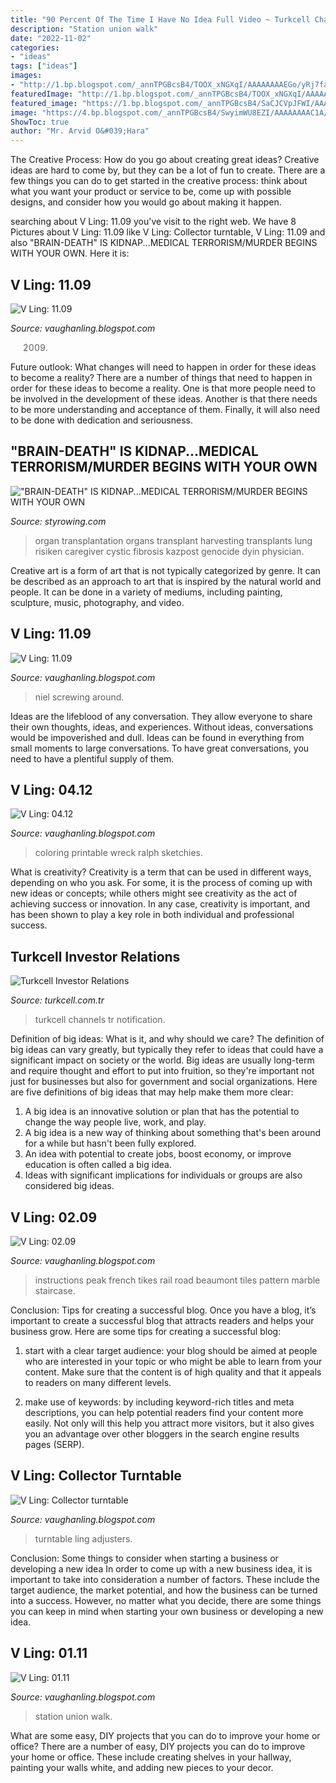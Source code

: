 ```yaml
---
title: "90 Percent Of The Time I Have No Idea Full Video ~ Turkcell Channels Tr Notification"
description: "Station union walk"
date: "2022-11-02"
categories:
- "ideas"
tags: ["ideas"]
images:
- "http://1.bp.blogspot.com/_annTPGBcsB4/TOOX_xNGXqI/AAAAAAAAEGo/yRj7faU5T9k/w1200-h630-p-k-no-nu/collector+studio+teste+comp.jpg"
featuredImage: "http://1.bp.blogspot.com/_annTPGBcsB4/TOOX_xNGXqI/AAAAAAAAEGo/yRj7faU5T9k/w1200-h630-p-k-no-nu/collector+studio+teste+comp.jpg"
featured_image: "https://1.bp.blogspot.com/_annTPGBcsB4/SaCJCVpJFWI/AAAAAAAABi8/45AMzNKQurw/s400/DSC_0028.jpg"
image: "https://4.bp.blogspot.com/_annTPGBcsB4/SwyimWU8EZI/AAAAAAAAC1A/6fjqodVZhIk/s400/PICT0182.jpg"
ShowToc: true
author: "Mr. Arvid O&#039;Hara"
---
```



The Creative Process: How do you go about creating great ideas?
Creative ideas are hard to come by, but they can be a lot of fun to create. There are a few things you can do to get started in the creative process: think about what you want your product or service to be, come up with possible designs, and consider how you would go about making it happen.

	

		
searching about V Ling: 11.09 you've visit to the right web. We have 8 Pictures about V Ling: 11.09 like V Ling: Collector turntable, V Ling: 11.09 and also &quot;BRAIN-DEATH&quot; IS KIDNAP...MEDICAL TERRORISM/MURDER BEGINS WITH YOUR OWN. Here it is:
		
    
## V Ling: 11.09

<img loading=lazy src="https://2.bp.blogspot.com/_annTPGBcsB4/SwyimOJDjcI/AAAAAAAAC04/TyUG3k-Ovpg/s1600/PICT0187.jpg" onerror="this.onerror=null;this.src='https://tse1.mm.bing.net/th?id=OIP.6CUUaLKsDkpl2I7MnR1HogHaFj&amp;pid=15.1';" alt="V Ling: 11.09">

_Source: vaughanling.blogspot.com_

>2009. 

	

Future outlook: What changes will need to happen in order for these ideas to become a reality?
There are a number of things that need to happen in order for these ideas to become a reality. One is that more people need to be involved in the development of these ideas. Another is that there needs to be more understanding and acceptance of them. Finally, it will also need to be done with dedication and seriousness.

    
## &quot;BRAIN-DEATH&quot; IS KIDNAP...MEDICAL TERRORISM/MURDER BEGINS WITH YOUR OWN

<img loading=lazy src="http://www.styrowing.com/images/humanorgan.jpg" onerror="this.onerror=null;this.src='https://tse3.mm.bing.net/th?id=OIP.7DVviFie2fdFajyGAfpfKQHaEK&amp;pid=15.1';" alt="&quot;BRAIN-DEATH&quot; IS KIDNAP...MEDICAL TERRORISM/MURDER BEGINS WITH YOUR OWN">

_Source: styrowing.com_

>organ transplantation organs transplant harvesting transplants lung risiken caregiver cystic fibrosis kazpost genocide dyin physician. 

	

Creative art is a form of art that is not typically categorized by genre. It can be described as an approach to art that is inspired by the natural world and people. It can be done in a variety of mediums, including painting, sculpture, music, photography, and video.

    
## V Ling: 11.09

<img loading=lazy src="https://4.bp.blogspot.com/_annTPGBcsB4/SwyimWU8EZI/AAAAAAAAC1A/6fjqodVZhIk/s400/PICT0182.jpg" onerror="this.onerror=null;this.src='https://tse4.mm.bing.net/th?id=OIP.BIc7fn4ZyWBhf1YUi49pBgAAAA&amp;pid=15.1';" alt="V Ling: 11.09">

_Source: vaughanling.blogspot.com_

>niel screwing around. 

	

Ideas are the lifeblood of any conversation. They allow everyone to share their own thoughts, ideas, and experiences. Without ideas, conversations would be impoverished and dull. Ideas can be found in everything from small moments to large conversations. To have great conversations, you need to have a plentiful supply of them.

    
## V Ling: 04.12

<img loading=lazy src="https://2.bp.blogspot.com/-_51qAiz3QXM/T45gz6gRpVI/AAAAAAAAE9U/VvRKh3UJU_0/s1600/strand.jpg" onerror="this.onerror=null;this.src='https://tse3.mm.bing.net/th?id=OIP.kIg1g0z-PXpWBqyG2SW3-QHaFW&amp;pid=15.1';" alt="V Ling: 04.12">

_Source: vaughanling.blogspot.com_

>coloring printable wreck ralph sketchies. 

	

What is creativity?
Creativity is a term that can be used in different ways, depending on who you ask. For some, it is the process of coming up with new ideas or concepts; while others might see creativity as the act of achieving success or innovation. In any case, creativity is important, and has been shown to play a key role in both individual and professional success.

    
## Turkcell Investor Relations

<img loading=lazy src="https://s.turkcell.com.tr/SiteAssets/Hakkimizda/render/genel/iletisim.png" onerror="this.onerror=null;this.src='https://tse1.mm.bing.net/th?id=OIP.AEHisH8o8dCtFG-VqjIUjQAAAA&amp;pid=15.1';" alt="Turkcell Investor Relations">

_Source: turkcell.com.tr_

>turkcell channels tr notification. 

	

Definition of big ideas: What is it, and why should we care?
The definition of big ideas can vary greatly, but typically they refer to ideas that could have a significant impact on society or the world. Big ideas are usually long-term and require thought and effort to put into fruition, so they're important not just for businesses but also for government and social organizations. Here are five definitions of big ideas that may help make them more clear:
1) A big idea is an innovative solution or plan that has the potential to change the way people live, work, and play.
2) A big idea is a new way of thinking about something that's been around for a while but hasn't been fully explored.
3) An idea with potential to create jobs, boost economy, or improve education is often called a big idea. 
4) Ideas with significant implications for individuals or groups are also considered big ideas.

    
## V Ling: 02.09

<img loading=lazy src="https://1.bp.blogspot.com/_annTPGBcsB4/SaCJCVpJFWI/AAAAAAAABi8/45AMzNKQurw/s400/DSC_0028.jpg" onerror="this.onerror=null;this.src='https://tse2.mm.bing.net/th?id=OIP.FPddVfoMYZHwDJ3fHNG1AQAAAA&amp;pid=15.1';" alt="V Ling: 02.09">

_Source: vaughanling.blogspot.com_

>instructions peak french tikes rail road beaumont tiles pattern marble staircase. 

	

Conclusion: Tips for creating a successful blog.
Once you have a blog, it’s important to create a successful blog that attracts readers and helps your business grow. Here are some tips for creating a successful blog:
1. start with a clear target audience: your blog should be aimed at people who are interested in your topic or who might be able to learn from your content. Make sure that the content is of high quality and that it appeals to readers on many different levels.

2. make use of keywords: by including keyword-rich titles and meta descriptions, you can help potential readers find your content more easily. Not only will this help you attract more visitors, but it also gives you an advantage over other bloggers in the search engine results pages (SERP).


    
## V Ling: Collector Turntable

<img loading=lazy src="http://1.bp.blogspot.com/_annTPGBcsB4/TOOX_xNGXqI/AAAAAAAAEGo/yRj7faU5T9k/w1200-h630-p-k-no-nu/collector+studio+teste+comp.jpg" onerror="this.onerror=null;this.src='https://tse3.mm.bing.net/th?id=OIP.a2sl80J8Jpy6Ty8bZudPiwHaD4&amp;pid=15.1';" alt="V Ling: Collector turntable">

_Source: vaughanling.blogspot.com_

>turntable ling adjusters. 

	

Conclusion: Some things to consider when starting a business or developing a new idea
In order to come up with a new business idea, it is important to take into consideration a number of factors. These include the target audience, the market potential, and how the business can be turned into a success. However, no matter what you decide, there are some things you can keep in mind when starting your own business or developing a new idea.

    
## V Ling: 01.11

<img loading=lazy src="http://4.bp.blogspot.com/_annTPGBcsB4/TUUN0VbUDeI/AAAAAAAAEMc/O08b0mqgTYE/s1600/IMGP7485.JPG" onerror="this.onerror=null;this.src='https://tse3.mm.bing.net/th?id=OIP.NM9F2AsMWxDDibaVSkkOZwHaE7&amp;pid=15.1';" alt="V Ling: 01.11">

_Source: vaughanling.blogspot.com_

>station union walk. 

	

What are some easy, DIY projects that you can do to improve your home or office?
There are a number of easy, DIY projects you can do to improve your home or office. These include creating shelves in your hallway, painting your walls white, and adding new pieces to your decor.

